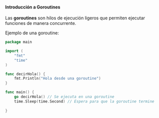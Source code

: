 #### **Introducción a Goroutines**

Las **goroutines** son hilos de ejecución ligeros que permiten ejecutar funciones de manera concurrente.

Ejemplo de una goroutine:
```go
package main

import (
	"fmt"
	"time"
)

func decirHola() {
	fmt.Println("Hola desde una goroutine")
}

func main() {
	go decirHola() // Se ejecuta en una goroutine
	time.Sleep(time.Second) // Espera para que la goroutine termine
	
}

```
